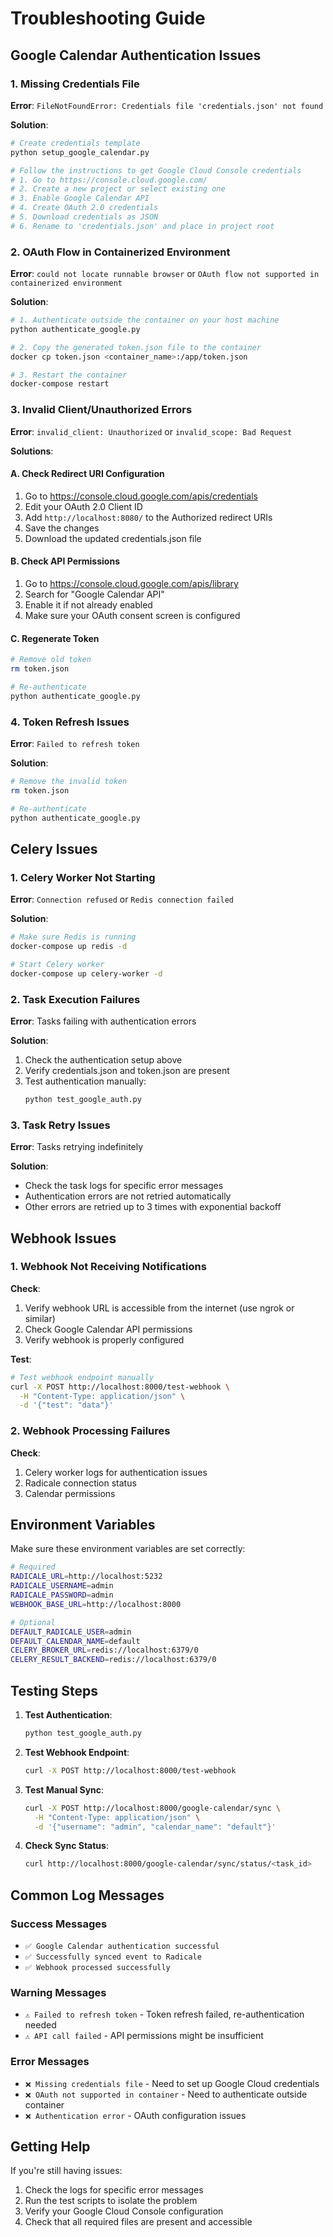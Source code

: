 # Troubleshooting Guide

## Google Calendar Authentication Issues

### 1. Missing Credentials File

**Error**: `FileNotFoundError: Credentials file 'credentials.json' not found`

**Solution**:
```bash
# Create credentials template
python setup_google_calendar.py

# Follow the instructions to get Google Cloud Console credentials
# 1. Go to https://console.cloud.google.com/
# 2. Create a new project or select existing one
# 3. Enable Google Calendar API
# 4. Create OAuth 2.0 credentials
# 5. Download credentials as JSON
# 6. Rename to 'credentials.json' and place in project root
```

### 2. OAuth Flow in Containerized Environment

**Error**: `could not locate runnable browser` or `OAuth flow not supported in containerized environment`

**Solution**:
```bash
# 1. Authenticate outside the container on your host machine
python authenticate_google.py

# 2. Copy the generated token.json file to the container
docker cp token.json <container_name>:/app/token.json

# 3. Restart the container
docker-compose restart
```

### 3. Invalid Client/Unauthorized Errors

**Error**: `invalid_client: Unauthorized` or `invalid_scope: Bad Request`

**Solutions**:

#### A. Check Redirect URI Configuration
1. Go to https://console.cloud.google.com/apis/credentials
2. Edit your OAuth 2.0 Client ID
3. Add `http://localhost:8080/` to the Authorized redirect URIs
4. Save the changes
5. Download the updated credentials.json file

#### B. Check API Permissions
1. Go to https://console.cloud.google.com/apis/library
2. Search for "Google Calendar API"
3. Enable it if not already enabled
4. Make sure your OAuth consent screen is configured

#### C. Regenerate Token
```bash
# Remove old token
rm token.json

# Re-authenticate
python authenticate_google.py
```

### 4. Token Refresh Issues

**Error**: `Failed to refresh token`

**Solution**:
```bash
# Remove the invalid token
rm token.json

# Re-authenticate
python authenticate_google.py
```

## Celery Issues

### 1. Celery Worker Not Starting

**Error**: `Connection refused` or `Redis connection failed`

**Solution**:
```bash
# Make sure Redis is running
docker-compose up redis -d

# Start Celery worker
docker-compose up celery-worker -d
```

### 2. Task Execution Failures

**Error**: Tasks failing with authentication errors

**Solution**:
1. Check the authentication setup above
2. Verify credentials.json and token.json are present
3. Test authentication manually:
   ```bash
   python test_google_auth.py
   ```

### 3. Task Retry Issues

**Error**: Tasks retrying indefinitely

**Solution**:
- Check the task logs for specific error messages
- Authentication errors are not retried automatically
- Other errors are retried up to 3 times with exponential backoff

## Webhook Issues

### 1. Webhook Not Receiving Notifications

**Check**:
1. Verify webhook URL is accessible from the internet (use ngrok or similar)
2. Check Google Calendar API permissions
3. Verify webhook is properly configured

**Test**:
```bash
# Test webhook endpoint manually
curl -X POST http://localhost:8000/test-webhook \
  -H "Content-Type: application/json" \
  -d '{"test": "data"}'
```

### 2. Webhook Processing Failures

**Check**:
1. Celery worker logs for authentication issues
2. Radicale connection status
3. Calendar permissions

## Environment Variables

Make sure these environment variables are set correctly:

```bash
# Required
RADICALE_URL=http://localhost:5232
RADICALE_USERNAME=admin
RADICALE_PASSWORD=admin
WEBHOOK_BASE_URL=http://localhost:8000

# Optional
DEFAULT_RADICALE_USER=admin
DEFAULT_CALENDAR_NAME=default
CELERY_BROKER_URL=redis://localhost:6379/0
CELERY_RESULT_BACKEND=redis://localhost:6379/0
```

## Testing Steps

1. **Test Authentication**:
   ```bash
   python test_google_auth.py
   ```

2. **Test Webhook Endpoint**:
   ```bash
   curl -X POST http://localhost:8000/test-webhook
   ```

3. **Test Manual Sync**:
   ```bash
   curl -X POST http://localhost:8000/google-calendar/sync \
     -H "Content-Type: application/json" \
     -d '{"username": "admin", "calendar_name": "default"}'
   ```

4. **Check Sync Status**:
   ```bash
   curl http://localhost:8000/google-calendar/sync/status/<task_id>
   ```

## Common Log Messages

### Success Messages
- `✅ Google Calendar authentication successful`
- `✅ Successfully synced event to Radicale`
- `✅ Webhook processed successfully`

### Warning Messages
- `⚠️ Failed to refresh token` - Token refresh failed, re-authentication needed
- `⚠️ API call failed` - API permissions might be insufficient

### Error Messages
- `❌ Missing credentials file` - Need to set up Google Cloud credentials
- `❌ OAuth not supported in container` - Need to authenticate outside container
- `❌ Authentication error` - OAuth configuration issues

## Getting Help

If you're still having issues:

1. Check the logs for specific error messages
2. Run the test scripts to isolate the problem
3. Verify your Google Cloud Console configuration
4. Check that all required files are present and accessible 